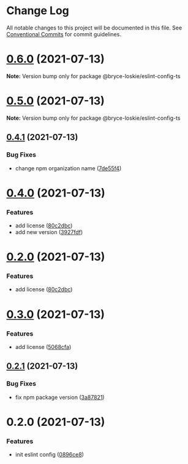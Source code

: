 # Change Log

All notable changes to this project will be documented in this file.
See [Conventional Commits](https://conventionalcommits.org) for commit guidelines.

# [0.6.0](https://github.com/guygubaby/eslint-config/compare/v0.5.0...v0.6.0) (2021-07-13)

**Note:** Version bump only for package @bryce-loskie/eslint-config-ts





# [0.5.0](https://github.com/guygubaby/eslint-config/compare/v0.4.1...v0.5.0) (2021-07-13)

**Note:** Version bump only for package @bryce-loskie/eslint-config-ts





## [0.4.1](https://github.com/guygubaby/eslint-config/compare/v0.4.0...v0.4.1) (2021-07-13)


### Bug Fixes

* change npm organization name ([7de55f4](https://github.com/guygubaby/eslint-config/commit/7de55f4095c833b129c6d643cfe6fb650a622ff2))





# [0.4.0](https://github.com/guygubaby/eslint-config/compare/v0.3.0...v0.4.0) (2021-07-13)


### Features

* add license ([80c2dbc](https://github.com/guygubaby/eslint-config/commit/80c2dbc8149c6f4c552980864dc1744b71b6ed65))
* add new version ([3927fdf](https://github.com/guygubaby/eslint-config/commit/3927fdf6ca94c50ef11333d77d2a8f6254b2c261))





# [0.2.0](https://github.com/guygubaby/eslint-config/compare/v0.3.0...v0.2.0) (2021-07-13)


### Features

* add license ([80c2dbc](https://github.com/guygubaby/eslint-config/commit/80c2dbc8149c6f4c552980864dc1744b71b6ed65))





# [0.3.0](https://github.com/guygubaby/eslint-config/compare/v0.2.1...v0.3.0) (2021-07-13)


### Features

* add license ([5068cfa](https://github.com/guygubaby/eslint-config/commit/5068cfab9b274b1f6bd06f34ffa8f20c01c671f3))





## [0.2.1](https://github.com/guygubaby/eslint-config/compare/v0.2.0...v0.2.1) (2021-07-13)


### Bug Fixes

* fix npm package version ([3a87821](https://github.com/guygubaby/eslint-config/commit/3a87821e510f9ee9f9969db48a6096d79f285001))





# 0.2.0 (2021-07-13)


### Features

* init eslint config ([0896ce8](https://github.com/guygubaby/eslint-config/commit/0896ce8e69ede7d381cb4590c5e7b3a0ad6240cb))
